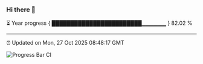 ### Hi there 👋

⏳ Year progress { ████████████████████████▁▁▁▁▁▁ } 82.02 %

---

⏰ Updated on Mon, 27 Oct 2025 08:48:17 GMT

![Progress Bar CI](https://github.com/IshwaranRudhara/GIT-ACTION/workflows/Progress%20Bar%20CI/badge.svg)
